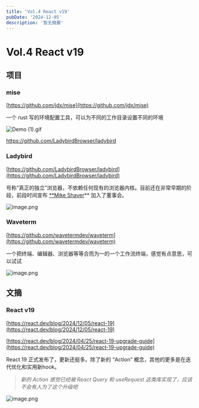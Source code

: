 ```yaml
---
title: 'Vol.4 React v19'
pubDate: '2024-12-05'
description: '暂无摘要'
---
```


# Vol.4 React v19


## 项目

### mise

[https://github.com/jdx/mise](https://github.com/jdx/mise)

一个 rust 写的环境配置工具，可以为不同的工作目录设置不同的环境

![Demo (1).gif](Vol%204%20React%20v19%201e6e29bd9121805486c7cd9ebee9b134/Demo_(1).gif)

https://github.com/LadybirdBrowser/ladybird

### **Ladybird**

[https://github.com/LadybirdBrowser/ladybird](https://github.com/LadybirdBrowser/ladybird)

号称“真正的独立”浏览器，不依赖任何现有的浏览器内核。目前还在非常早期的阶段，前段时间宣布 [**Mike Shaver](https://en.wikipedia.org/wiki/Mike_Shaver)** 加入了董事会。

![image.png](/Vol.4_React_v19-4.png)

### Waveterm

[https://github.com/wavetermdev/waveterm](https://github.com/wavetermdev/waveterm)

一个把终端、编辑器、浏览器等等合而为一的一个工作流终端，感觉有点意思，可以试试

![image.png](/Vol.4_React_v19-2.png)

## 文摘

### React v19

[https://react.dev/blog/2024/12/05/react-19](https://react.dev/blog/2024/12/05/react-19)

[https://react.dev/blog/2024/04/25/react-19-upgrade-guide](https://react.dev/blog/2024/04/25/react-19-upgrade-guide)

React 19 正式发布了，更新还挺多。除了新的 “Action” 概念，其他的更多是在迭代优化和实用新hook。

> *新的 Action 感觉已经被 React Query 和 useRequest 这类库实现了，应该不会有人为了这个升级吧*
> 

![image.png](/Vol.4_React_v19-3.png)
